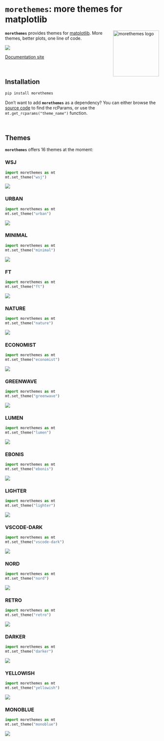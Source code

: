 

<!-- Automatically generated, uses README.qmd to modify README.md -->

# `morethemes`: more themes for matplotlib

<img src="https://github.com/JosephBARBIERDARNAL/static/blob/main/python-libs/morethemes/image.png?raw=true" alt="morethemes logo" align="right" width="150px"/>

**`morethemes`** provides themes for
[matplotlib](https://matplotlib.org/). More themes, better plots, one
line of code.

[![](https://static.pepy.tech/badge/morethemes)](https://pepy.tech/projects/morethemes)

[Documentation site](https://y-sunflower.github.io/morethemes/)

<br>

## Installation

``` bash
pip install morethemes
```

Don’t want to add **`morethemes`** as a dependency? You can either
browse the [source
code](https://github.com/y-sunflower/morethemes/blob/main/morethemes/themes.py)
to find the rcParams, or use the `mt.get_rcparams("theme_name")`
function.

<br>

## Themes

**`morethemes`** offers 16 themes at the moment:

### WSJ

``` python
import morethemes as mt
mt.set_theme("wsj")
```

[![](https://raw.githubusercontent.com/y-sunflower/morethemes/refs/heads/main/docs/img/wsj.png)](https://y-sunflower.github.io/morethemes/)

### URBAN

``` python
import morethemes as mt
mt.set_theme("urban")
```

[![](https://raw.githubusercontent.com/y-sunflower/morethemes/refs/heads/main/docs/img/urban.png)](https://y-sunflower.github.io/morethemes/)

### MINIMAL

``` python
import morethemes as mt
mt.set_theme("minimal")
```

[![](https://raw.githubusercontent.com/y-sunflower/morethemes/refs/heads/main/docs/img/minimal.png)](https://y-sunflower.github.io/morethemes/)

### FT

``` python
import morethemes as mt
mt.set_theme("ft")
```

[![](https://raw.githubusercontent.com/y-sunflower/morethemes/refs/heads/main/docs/img/ft.png)](https://y-sunflower.github.io/morethemes/)

### NATURE

``` python
import morethemes as mt
mt.set_theme("nature")
```

[![](https://raw.githubusercontent.com/y-sunflower/morethemes/refs/heads/main/docs/img/nature.png)](https://y-sunflower.github.io/morethemes/)

### ECONOMIST

``` python
import morethemes as mt
mt.set_theme("economist")
```

[![](https://raw.githubusercontent.com/y-sunflower/morethemes/refs/heads/main/docs/img/economist.png)](https://y-sunflower.github.io/morethemes/)

### GREENWAVE

``` python
import morethemes as mt
mt.set_theme("greenwave")
```

[![](https://raw.githubusercontent.com/y-sunflower/morethemes/refs/heads/main/docs/img/greenwave.png)](https://y-sunflower.github.io/morethemes/)

### LUMEN

``` python
import morethemes as mt
mt.set_theme("lumen")
```

[![](https://raw.githubusercontent.com/y-sunflower/morethemes/refs/heads/main/docs/img/lumen.png)](https://y-sunflower.github.io/morethemes/)

### EBONIS

``` python
import morethemes as mt
mt.set_theme("ebonis")
```

[![](https://raw.githubusercontent.com/y-sunflower/morethemes/refs/heads/main/docs/img/ebonis.png)](https://y-sunflower.github.io/morethemes/)

### LIGHTER

``` python
import morethemes as mt
mt.set_theme("lighter")
```

[![](https://raw.githubusercontent.com/y-sunflower/morethemes/refs/heads/main/docs/img/lighter.png)](https://y-sunflower.github.io/morethemes/)

### VSCODE-DARK

``` python
import morethemes as mt
mt.set_theme("vscode-dark")
```

[![](https://raw.githubusercontent.com/y-sunflower/morethemes/refs/heads/main/docs/img/vscode-dark.png)](https://y-sunflower.github.io/morethemes/)

### NORD

``` python
import morethemes as mt
mt.set_theme("nord")
```

[![](https://raw.githubusercontent.com/y-sunflower/morethemes/refs/heads/main/docs/img/nord.png)](https://y-sunflower.github.io/morethemes/)

### RETRO

``` python
import morethemes as mt
mt.set_theme("retro")
```

[![](https://raw.githubusercontent.com/y-sunflower/morethemes/refs/heads/main/docs/img/retro.png)](https://y-sunflower.github.io/morethemes/)

### DARKER

``` python
import morethemes as mt
mt.set_theme("darker")
```

[![](https://raw.githubusercontent.com/y-sunflower/morethemes/refs/heads/main/docs/img/darker.png)](https://y-sunflower.github.io/morethemes/)

### YELLOWISH

``` python
import morethemes as mt
mt.set_theme("yellowish")
```

[![](https://raw.githubusercontent.com/y-sunflower/morethemes/refs/heads/main/docs/img/yellowish.png)](https://y-sunflower.github.io/morethemes/)

### MONOBLUE

``` python
import morethemes as mt
mt.set_theme("monoblue")
```

[![](https://raw.githubusercontent.com/y-sunflower/morethemes/refs/heads/main/docs/img/monoblue.png)](https://y-sunflower.github.io/morethemes/)
